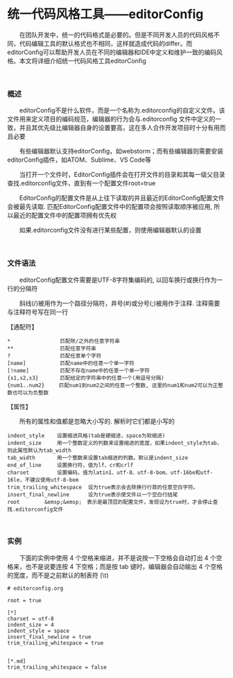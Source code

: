 # 统一代码风格工具——editorConfig

&emsp;&emsp;在团队开发中，统一的代码格式是必要的。但是不同开发人员的代码风格不同，代码编辑工具的默认格式也不相同，这样就造成代码的differ。而editorConfig可以帮助开发人员在不同的编辑器和IDE中定义和维护一致的编码风格。本文将详细介绍统一代码风格工具editorConfig

 

&nbsp;

### 概述

&emsp;&emsp;editorConfig不是什么软件，而是一个名称为.editorconfig的自定义文件。该文件用来定义项目的编码规范，编辑器的行为会与.editorconfig 文件中定义的一致，并且其优先级比编辑器自身的设置要高，这在多人合作开发项目时十分有用而且必要

&emsp;&emsp;有些编辑器默认支持editorConfig，如webstorm；而有些编辑器则需要安装editorConfig插件，如ATOM、Sublime、VS Code等

&emsp;&emsp;当打开一个文件时，EditorConfig插件会在打开文件的目录和其每一级父目录查找.editorconfig文件，直到有一个配置文件root=true

&emsp;&emsp;EditorConfig的配置文件是从上往下读取的并且最近的EditorConfig配置文件会被最先读取. 匹配EditorConfig配置文件中的配置项会按照读取顺序被应用, 所以最近的配置文件中的配置项拥有优先权

&emsp;&emsp;如果.editorconfig文件没有进行某些配置，则使用编辑器默认的设置

 

&nbsp;

### 文件语法

&emsp;&emsp;editorConfig配置文件需要是UTF-8字符集编码的, 以回车换行或换行作为一行的分隔符

&emsp;&emsp;斜线(/)被用作为一个路径分隔符，井号(#)或分号(;)被用作于注释. 注释需要与注释符号写在同一行

【通配符】

```
*                匹配除/之外的任意字符串
**               匹配任意字符串
?                匹配任意单个字符
[name]           匹配name中的任意一个单一字符
[!name]          匹配不存在name中的任意一个单一字符
{s1,s2,s3}       匹配给定的字符串中的任意一个(用逗号分隔) 
{num1..num2}   　匹配num1到num2之间的任意一个整数, 这里的num1和num2可以为正整数也可以为负整数
```
【属性】

&emsp;&emsp;所有的属性和值都是忽略大小写的. 解析时它们都是小写的

```
indent_style    设置缩进风格(tab是硬缩进，space为软缩进)
indent_size     用一个整数定义的列数来设置缩进的宽度，如果indent_style为tab，则此属性默认为tab_width
tab_width       用一个整数来设置tab缩进的列数。默认是indent_size
end_of_line     设置换行符，值为lf、cr和crlf
charset         设置编码，值为latin1、utf-8、utf-8-bom、utf-16be和utf-16le，不建议使用utf-8-bom
trim_trailing_whitespace  设为true表示会去除换行行首的任意空白字符。
insert_final_newline      设为true表示使文件以一个空白行结尾
root        &emsp;&emsp;　表示是最顶层的配置文件，发现设为true时，才会停止查找.editorconfig文件    
```
 

&nbsp;

### 实例

&emsp;&emsp;下面的实例中使用 4 个空格来缩进，并不是说按一下空格会自动打出 4 个空格来，也不是说要连按 4 下空格；而是按 tab 键时，编辑器会自动输出 4 个空格的宽度，而不是之前默认的制表符 (\t)

```
# editorconfig.org

root = true

[*]
charset = utf-8
indent_size = 4
indent_style = space
insert_final_newline = true
trim_trailing_whitespace = true


[*.md]
trim_trailing_whitespace = false
```
 

